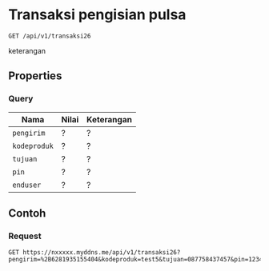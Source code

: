 # Transaksi pengisian pulsa
```http
GET /api/v1/transaksi26
```
keterangan
## Properties
### Query
Nama  | Nilai | Keterangan
--- | --- | ---
<code>pengirim</code> | ? | ?
<code>kodeproduk</code> | ? | ?
<code>tujuan</code> | ? | ?
<code>pin</code> | ? | ?
<code>enduser</code> | ? | ?

## Contoh

### Request
```http
GET https://nxxxxx.myddns.me/api/v1/transaksi26?pengirim=%2B6281935155404&kodeproduk=test5&tujuan=087758437457&pin=1234&enduser=087758437457
```

